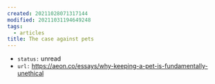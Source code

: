 ```yaml
---
created: 20211028071317144
modified: 20211031194649248
tags:
  - articles
title: The case against pets
---
```


- `status:` unread
- `url:` https://aeon.co/essays/why-keeping-a-pet-is-fundamentally-unethical
